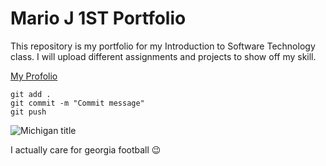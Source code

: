 # Mario J 1ST Portfolio

This repository is my portfolio for my Introduction to Software Technology class. I will upload different assignments and projects to show off my skill. 

[My Profolio](https://github.com/cashahtmade/ist-protfolio-mario3.git)

```
git add .
git commit -m "Commit message"
git push
```

![Michigan title](https://ca-times.brightspotcdn.com/dims4/default/1bfd441/2147483647/strip/true/crop/6000x3999+0+0/resize/2000x1333!/quality/75/?url=https%3A%2F%2Fcalifornia-times-brightspot.s3.amazonaws.com%2F99%2Ff8%2F25ba13174ea68073b0999547c64e%2Fcfp-washington-michigan-football-88009.jpg.)

I actually care for georgia football :wink:
